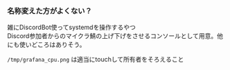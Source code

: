 ### 名称変えた方がよくない？
雑にDiscordBot使ってsystemdを操作するやつ  
Discord参加者からのマイクラ鯖の上げ下げをさせるコンソールとして用意。他にも使いどころはありそう。

`/tmp/grafana_cpu.png` は適当にtouchして所有者をそろえること